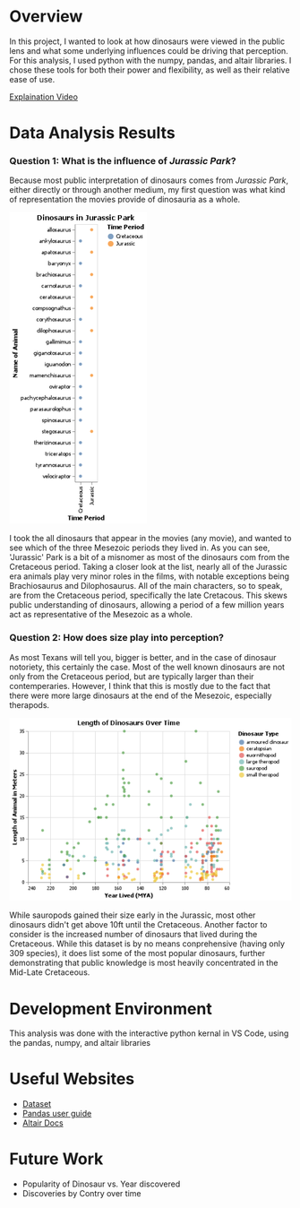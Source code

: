 # Overview

In this project, I wanted to look at how dinosaurs were viewed in the public lens and what some underlying influences could be driving that perception. For this analysis, I used python with the numpy, pandas, and altair libraries. I chose these tools for both their power and flexibility, as well as their relative ease of use.

[Explaination Video](https://youtu.be/qPp3uaIDnGA)

# Data Analysis Results

### Question 1: What is the influence of _Jurassic Park_?

Because most public interpretation of dinosaurs comes from _Jurassic Park_, either directly or through another medium, my first question was what kind of representation the movies provide of dinosauria as a whole.

![](jp_chart.png)

I took the all dinosaurs that appear in the movies (any movie), and wanted to see which of the three Mesezoic periods they lived in. As you can see, 'Jurassic' Park is a bit of a misnomer as most of the dinosaurs com from the Cretaceous period. Taking a closer look at the list, nearly all of the Jurassic era animals play very minor roles in the films, with notable exceptions being Brachiosaurus and Dilophosaurus. All of the main characters, so to speak, are from the Cretaceous period, specifically the late Cretacous. This skews public understanding of dinosaurs, allowing a period of a few million years act as representative of the Mesezoic as a whole.

### Question 2: How does size play into perception?

As most Texans will tell you, bigger is better, and in the case of dinosaur notoriety, this certainly the case. Most of the well known dinosaurs are not only from the Cretaceous period, but are typically larger than their contemperaries. However, I think that this is mostly due to the fact that there were more large dinosaurs at the end of the Mesezoic, especially therapods.

![](size_chart.png)

While sauropods gained their size early in the Jurassic, most other dinosaurs didn't get above 10ft until the Cretaceous. Another factor to consider is the increased number of dinosaurs that lived during the Cretaceous. While this dataset is by no means conprehensive (having only 309 species), it does list some of the most popular dinosaurs, further demonstrating that public knowledge is most heavily concentrated in the Mid-Late Cretaceous.

# Development Environment

This analysis was done with the interactive python kernal in VS Code, using the pandas, numpy, and altair libraries

# Useful Websites

* [Dataset](https://www.kaggle.com/kjanjua/jurassic-park-the-exhaustive-dinosaur-dataset)
* [Pandas user guide](https://pandas.pydata.org/pandas-docs/stable/user_guide/index.html)
* [Altair Docs](https://altair-viz.github.io/index.html)

# Future Work

* Popularity of Dinosaur vs. Year discovered
* Discoveries by Contry over time

